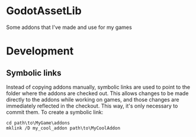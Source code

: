 # GodotAssetLib

Some addons that I've made and use for my games

# Development

## Symbolic links

Instead of copying addons manually, symbolic links are used to point to the folder where the addons are checked out. This allows changes to be made directly to the addons while working on games, and those changes are immediately reflected in the checkout. This way, it's only necessary to commit them.
To create a symbolic link:

```
cd path\to\MyGame\addons
mklink /D my_cool_addon path\to\MyCoolAddon
```
